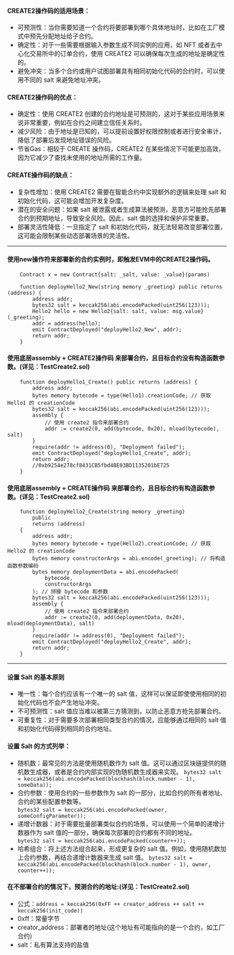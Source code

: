
#### CREATE2操作码的适用场景：
- 可预测性：当你需要知道一个合约将要部署到哪个具体地址时，比如在工厂模式中预先分配地址给子合约。
- 确定性：对于一些需要根据输入参数生成不同实例的应用，如 NFT 或者去中心化交易所中的订单合约，使用 CREATE2 可以确保每次生成的地址是确定性的。
- 避免冲突：当多个合约或用户试图部署具有相同初始化代码的合约时，可以使用不同的 salt 来避免地址冲突。

#### CREATE2操作码的优点：
- 确定性：使用 CREATE2 创建的合约地址是可预测的，这对于某些应用场景来说非常重要，例如在合约之间建立信任关系时。
- 减少风险：由于地址是已知的，可以提前设置好权限控制或者进行安全审计，降低了部署后发现地址错误的风险。
- 节省Gas：相较于 CREATE 操作码，CREATE2 在某些情况下可能更加高效，因为它减少了查找未使用的地址所需的工作量。

#### CREATE操作码的缺点：
- 复杂性增加：使用 CREATE2 需要在智能合约中实现额外的逻辑来处理 salt 和初始化代码，这可能会增加开发复杂度。
- 潜在的安全问题：如果 salt 被泄露或者生成算法被预测，恶意方可能抢先部署合约到预期地址，导致安全风险。因此，salt 值的选择和保护非常重要。
- 部署灵活性降低：一旦指定了 salt 和初始化代码，就无法轻易改变部署位置，这可能会限制某些动态部署场景的灵活性。



------------------------------------------------------------------------------------------------------------



#### 使用new操作符来部署新的合约实例时，即触发EVM中的CREATE2操作码。
```
    Contract x = new Contract{salt: _salt, value: _value}(params)
    
    function deployHello2_New(string memory _greeting) public returns (address) {
        address addr;
        bytes32 salt = keccak256(abi.encodePacked(uint256(123)));
        Hello2 hello = new Hello2{salt: salt, value: msg.value}(_greeting);        
        addr = address(hello);
        emit ContractDeployed("deployHello2_New", addr);
        return addr;
    }
```

#### 使用底层assembly + CREATE2操作码 来部署合约，且目标合约没有构造函数参数。(详见：TestCreate2.sol)
```
    function deployHello1_Create() public returns (address) {
        address addr;
        bytes memory bytecode = type(Hello1).creationCode; // 获取 Hello1 的 creationCode
        bytes32 salt = keccak256(abi.encodePacked(uint256(123)));
        assembly {
            // 使用 create2 指令来部署合约
            addr := create2(0, add(bytecode, 0x20), mload(bytecode), salt)
        }
        require(addr != address(0), "Deployment failed");
        emit ContractDeployed("deployHello1_Create", addr);
        return addr;
        //0xb9254e278cf8431CB5fbd4BE03BD1135201bE725
    }
```    

#### 使用底层assembly + CREATE操作码 来部署合约，且目标合约有构造函数参数。(详见：TestCreate2.sol)
```
    function deployHello2_Create(string memory _greeting)
        public
        returns (address)
    {
        address addr;
        bytes memory bytecode = type(Hello2).creationCode; // 获取 Hello2 的 creationCode
        bytes memory constructorArgs = abi.encode(_greeting); // 将构造函数参数编码
        bytes memory deploymentData = abi.encodePacked(
            bytecode,
            constructorArgs
        ); // 拼接 bytecode 和参数
        bytes32 salt = keccak256(abi.encodePacked(uint256(123)));
        assembly {
            // 使用 create2 指令来部署合约
            addr := create2(0, add(deploymentData, 0x20), mload(deploymentData), salt)
        }
        require(addr != address(0), "Deployment failed");
        emit ContractDeployed("deployHello2_Create", addr);
        return addr;
    }
```



------------------------------------------------------------------------------------------------------------



#### 设置 Salt 的基本原则
- 唯一性：每个合约应该有一个唯一的 salt 值，这样可以保证即使使用相同的初始化代码也不会产生地址冲突。
- 不可预测性：salt 值应当难以被第三方猜测到，以防止恶意方抢先部署合约。
- 可重复性：对于需要多次部署相同类型合约的情况，应能够通过相同的 salt 值和初始化代码得到相同的合约地址。

#### 设置 Salt 的方式列举：
- 随机数：最常见的方法是使用随机数作为 salt 值。这可以通过区块链提供的随机数生成器，或者是合约内部实现的伪随机数生成器来实现。
    ```bytes32 salt = keccak256(abi.encodePacked(blockhash(block.number - 1), someData));```
- 合约参数：使用合约的一些参数作为 salt 的一部分，比如合约的所有者地址、合约的某些配置参数等。    
    ```bytes32 salt = keccak256(abi.encodePacked(owner, someConfigParameter));```
- 递增计数器：对于需要批量部署类似合约的场景，可以使用一个简单的递增计数器作为 salt 值的一部分，确保每次部署的合约都有不同的地址。    
    ```bytes32 salt = keccak256(abi.encodePacked(counter++));```
- 哈希组合：将上述方法组合起来，形成更复杂的 salt 值。例如，使用随机数加上合约参数，再结合递增计数器来生成 salt 值。
    ```bytes32 salt = keccak256(abi.encodePacked(blockhash(block.number - 1), owner, counter++));```

#### 在不部署合约的情况下，预测合约的地址:(详见：TestCreate2.sol)
- 公式：```address = keccak256(0xFF ++ creator_address ++ salt ++ keccak256(init_code))```
- 0xff：常量字节
- creator_address：部署者的地址(这个地址有可能指向的是一个合约，如工厂合约)
- salt：私有算法支持的盐值


